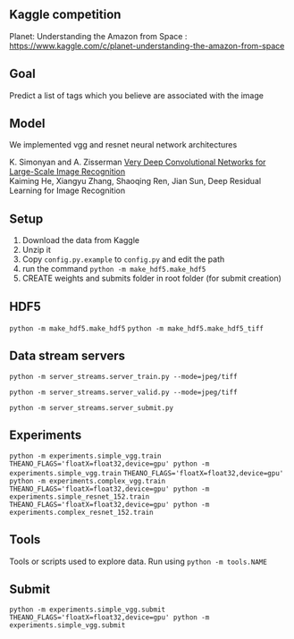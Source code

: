 ## Kaggle competition
Planet: Understanding the Amazon from Space : https://www.kaggle.com/c/planet-understanding-the-amazon-from-space

## Goal 

Predict a list of tags which you believe are associated with the image

## Model

We implemented vgg and resnet neural network architectures

K. Simonyan and A. Zisserman <a href="#" class="underline"> Very Deep Convolutional Networks for Large-Scale Image Recognition </a> \
Kaiming He, Xiangyu Zhang, Shaoqing Ren, Jian Sun, Deep Residual Learning for Image Recognition

## Setup

 1. Download the data from Kaggle
 2. Unzip it
 3. Copy `config.py.example` to `config.py` and edit the path
 4. run the command `python -m make_hdf5.make_hdf5`
 5. CREATE weights and submits folder in root folder (for submit creation)

## HDF5

`python -m make_hdf5.make_hdf5`
`python -m make_hdf5.make_hdf5_tiff`

## Data stream servers

`python -m server_streams.server_train.py --mode=jpeg/tiff`

`python -m server_streams.server_valid.py --mode=jpeg/tiff`

`python -m server_streams.server_submit.py`

## Experiments

`python -m experiments.simple_vgg.train`
`THEANO_FLAGS='floatX=float32,device=gpu' python -m experiments.simple_vgg.train`
`THEANO_FLAGS='floatX=float32,device=gpu' python -m experiments.complex_vgg.train`
`THEANO_FLAGS='floatX=float32,device=gpu' python -m experiments.simple_resnet_152.train`
`THEANO_FLAGS='floatX=float32,device=gpu' python -m experiments.complex_resnet_152.train`

## Tools

Tools or scripts used to explore data. Run using `python -m tools.NAME`

## Submit 

`python -m experiments.simple_vgg.submit`
`THEANO_FLAGS='floatX=float32,device=gpu' python -m experiments.simple_vgg.submit`
